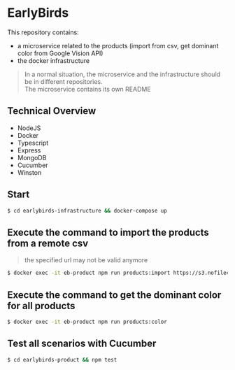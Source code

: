 # EarlyBirds

This repository contains:
- a microservice related to the products (import from csv, get dominant color from Google Vision API)
- the docker infrastructure

> In a normal situation, the microservice and the infrastructure should be in different repositories.  
> The microservice contains its own README

 
## Technical Overview
- NodeJS 
- Docker 
- Typescript  
- Express
- MongoDB
- Cucumber
- Winston
  
## Start

```bash
$ cd earlybirds-infrastructure && docker-compose up
```
  
## Execute the command to import the products from a remote csv
> the specified url may not be valid anymore
```bash
$ docker exec -it eb-product npm run products:import https://s3.nofilecdn.io/g/v7SoNYralWuIjE7pnNLsXLPOfXXAVeuguy2tKJa0gviErmu85ZOSNNL6gGo1XXna/products.csv
```
  
## Execute the command to get the dominant color for all products
```bash
$ docker exec -it eb-product npm run products:color
```

## Test all scenarios with Cucumber

```bash
$ cd earlybirds-product && npm test
```

